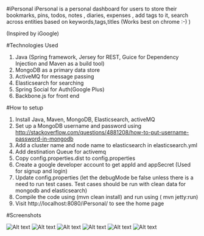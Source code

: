 #iPersonal
iPersonal is a personal dashboard for users to store their bookmarks, pins, todos, notes , diaries, expenses , add tags to it, search across entities based on keywords,tags,titles (Works best on chrome :-) )

(Inspired by iGoogle)

#Technologies Used

1. Java (Spring framework, Jersey for REST, Guice for Dependency Injection and Maven as a build tool)
2. MongoDB as a primary data store
3. ActiveMQ for message passing
4. Elasticsearch for searching
5. Spring Social for Auth(Google Plus)
6. Backbone.js for front end

#How to setup

1. Install Java, Maven, MongoDB, Elasticsearch, activeMQ
2. Set up a MongoDB username and password using http://stackoverflow.com/questions/4881208/how-to-put-username-password-in-mongodb
3. Add a cluster name and node name to elasticsearch in elasticsearch.yml
4. Add destination Queue for activemq
5. Copy config.properties.dist to config.properties
6. Create a google developer account to get appId and appSecret (Used for signup and login)
7. Update config.properties (let the debugMode be false unless there is a need to run test cases. Test cases should be run with clean data for mongodb and elasticsearch)
8.  Compile the code using (mvn clean install) and run using ( mvn jetty:run)
9.  Visit http://localhost:8080/iPersonal/ to see the home page

#Screenshots

![Alt text](https://github.com/sudan/iPersonal/blob/master/screenshots/one.png "Signup Screen")
![Alt text](https://github.com/sudan/iPersonal/blob/master/screenshots/two.png "Dashboard Screen")
![Alt text](https://github.com/sudan/iPersonal/blob/master/screenshots/three.png)
![Alt text](https://github.com/sudan/iPersonal/blob/master/screenshots/four.png)
![Alt text](https://github.com/sudan/iPersonal/blob/master/screenshots/five.png)
![Alt text](https://github.com/sudan/iPersonal/blob/master/screenshots/six.png)


